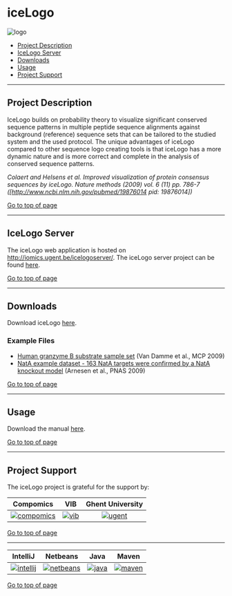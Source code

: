# iceLogo
![logo](http://genesis.ugent.be/uvpublicdata/icelogo/icelogo_logo.png) 

 * [Project Description](#project-description)
 * [IceLogo Server](#icelogo-server)
 * [Downloads](#downloads)
 * [Usage](#usage)
 * [Project Support](#project-support)

----

## Project Description

IceLogo builds on probability theory to visualize significant conserved sequence patterns in multiple peptide sequence alignments against background (reference) sequence sets that can be tailored to the studied system and the used protocol. The unique advantages of iceLogo compared to other sequence logo creating tools is that iceLogo has a more dynamic nature and is more correct and complete in the analysis of conserved sequence patterns.

*Colaert and Helsens et al. Improved visualization of protein consensus sequences by iceLogo. Nature methods (2009) vol. 6 (11) pp. 786-7
([http://www.ncbi.nlm.nih.gov/pubmed/19876014 pid: 19876014])*

[Go to top of page](#icelogo)

----

## IceLogo Server

The iceLogo web application is hosted on http://iomics.ugent.be/icelogoserver/. The iceLogo server project can be found [here](https://github.com/compomics/icelogoserver). 

[Go to top of page](#icelogo)

----

## Downloads
Download iceLogo [here](http://genesis.ugent.be/uvpublicdata/icelogo/icelogo-1.2.zip).

### Example Files
  * [Human granzyme B substrate sample set](http://genesis.ugent.be/uvpublicdata/icelogo/grB.txt) (Van Damme et al., MCP 2009)
  * [NatA example dataset - 163 NatA targets were confirmed by a NatA knockout model](http://genesis.ugent.be/uvpublicdata/icelogo/NatA_confirmed.txt) (Arnesen et al., PNAS 2009)

[Go to top of page](#icelogo)

----

## Usage
Download the manual [here](http://genesis.ugent.be/uvpublicdata/icelogo/iceLogo.pdf).

[Go to top of page](#icelogo)

----

## Project Support

The iceLogo project is grateful for the support by:

| Compomics | VIB | Ghent University|
|:--:|:--:|:--:|
| [![compomics](http://genesis.ugent.be/public_data/image/compomics.png)](http://www.compomics.com) | [![vib](http://genesis.ugent.be/public_data/image/vib.png)](http://www.vib.be) | [![ugent](http://genesis.ugent.be/public_data/image/ugent.png)](http://www.ugent.be/en) |

[Go to top of page](#icelogo)

----

| IntelliJ | Netbeans | Java | Maven |
|:--:|:--:|:--:|:--:|
| [![intellij](https://www.jetbrains.com/idea/docs/logo_intellij_idea.png)](https://www.jetbrains.com/idea/) | [![netbeans](https://netbeans.org/images_www/visual-guidelines/NB-logo-single.jpg)](https://netbeans.org/) | [![java](http://genesis.ugent.be/public_data/image/java.png)](http://java.com/en/) | [![maven](http://genesis.ugent.be/public_data/image/maven.png)](http://maven.apache.org/) |

[Go to top of page](#icelogo)
